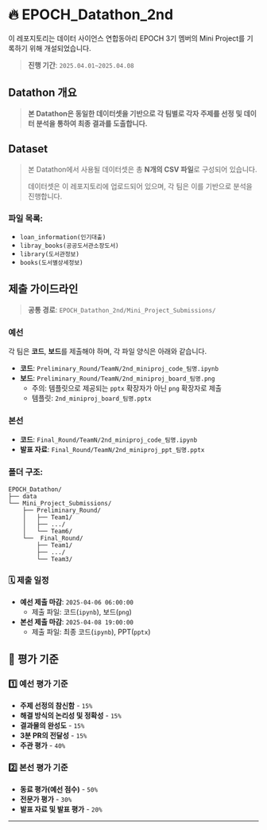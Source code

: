 # 🔥 EPOCH_Datathon_2nd
이 레포지토리는 데이터 사이언스 연합동아리 EPOCH 3기 멤버의 Mini Project를 기록하기 위해 개설되었습니다.
> **진행 기간**: `2025.04.01~2025.04.08`


## Datathon 개요
> **본 Datathon은 동일한 데이터셋을 기반으로 각 팀별로 각자 주제를 선정 및 데이터 분석을 통하여 최종 결과를 도출합니다.**

## Dataset
> 본 Datathon에서 사용될 데이터셋은 총 **N개의 CSV 파일**로 구성되어 있습니다. 
> 
> 데이터셋은 이 레포지토리에 업로드되어 있으며, 각 팀은 이를 기반으로 분석을 진행합니다.

### 파일 목록:
- `loan_information(인기대출)`
- `libray_books(공공도서관소장도서)`
- `library(도서관정보)`
- `books(도서별상세정보)`

## 제출 가이드라인
> **공통 경로**: `EPOCH_Datathon_2nd/Mini_Project_Submissions/`
### 예선
각 팀은 **코드**, **보드**를 제출해야 하며, 각 파일 양식은 아래와 같습니다.
- **코드**: `Preliminary_Round/TeamN/2nd_miniproj_code_팀명.ipynb`
- **보드**: `Preliminary_Round/TeamN/2nd_miniproj_board_팀명.png`
  - 주의: 템플릿으로 제공되는 `pptx` 확장자가 아닌 `png` 확장자로 제출
  - 템플릿: `2nd_miniproj_board_팀명.pptx`

### 본선
- **코드**: `Final_Round/TeamN/2nd_miniproj_code_팀명.ipynb`
- **발표 자료**: `Final_Round/TeamN/2nd_miniproj_ppt_팀명.pptx`

### 폴더 구조:
```
EPOCH_Datathon/
├── data
└── Mini_Project_Submissions/
    ├── Preliminary_Round/
    │   ├── Team1/
    │   ├── .../
    │   └── Team6/
    └──  Final_Round/
        ├── Team1/
        ├── .../
        └── Team3/

```

### 🗓️ 제출 일정
- **예선 제출 마감**: `2025-04-06 06:00:00`
  - 제출 파일: 코드(`ipynb`), 보드(`png`)
- **본선 제출 마감**: `2025-04-08 19:00:00`
  - 제출 파일: 최종 코드(`ipynb`), PPT(`pptx`)

## 💯 평가 기준
### 1️⃣ 예선 평가 기준
- **주제 선정의 참신함** - `15%`
- **해결 방식의 논리성 및 정확성** - `15%`
- **결과물의 완성도** - `15%`
- **3분 PR의 전달성** - `15%`
- **주관 평가** - `40%`

### 2️⃣ 본선 평가 기준
- **동료 평가(예선 점수)** - `50%`
- **전문가 평가** - `30%`
- **발표 자료 및 발표 평가** - `20%`

---
